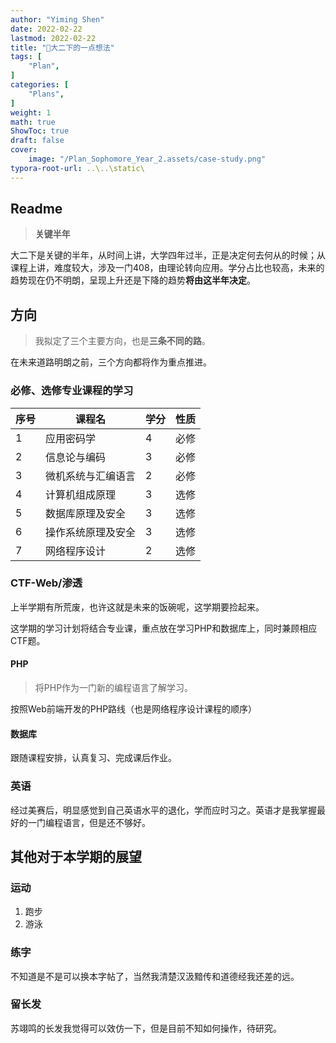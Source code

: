 ```yaml
---
author: "Yiming Shen"
date: 2022-02-22
lastmod: 2022-02-22
title: "🏃大二下的一点想法"
tags: [
    "Plan",
]
categories: [
    "Plans", 
]
weight: 1
math: true
ShowToc: true
draft: false
cover:
    image: "/Plan_Sophomore_Year_2.assets/case-study.png"
typora-root-url: ..\..\static\
---
```


## Readme

> **关键半年**

大二下是关键的半年，从时间上讲，大学四年过半，正是决定何去何从的时候；从课程上讲，难度较大，涉及一门408，由理论转向应用。学分占比也较高，未来的趋势现在仍不明朗，呈现上升还是下降的趋势**将由这半年决定**。

## 方向

> 我拟定了三个主要方向，也是**三条不同的路**。

 在未来道路明朗之前，三个方向都将作为重点推进。

### 必修、选修专业课程的学习

| 序号 | 课程名             | 学分 | 性质 |
| ---- | ------------------ | ---- | ---- |
| 1    | 应用密码学         | 4    | 必修 |
| 2    | 信息论与编码       | 3    | 必修 |
| 3    | 微机系统与汇编语言 | 2    | 必修 |
| 4    | 计算机组成原理     | 3    | 选修 |
| 5    | 数据库原理及安全   | 3    | 选修 |
| 6    | 操作系统原理及安全 | 3    | 选修 |
| 7    | 网络程序设计       | 2    | 选修 |

### CTF-Web/渗透

上半学期有所荒废，也许这就是未来的饭碗呢，这学期要捡起来。

这学期的学习计划将结合专业课，重点放在学习PHP和数据库上，同时兼顾相应CTF题。

#### PHP

> 将PHP作为一门新的编程语言了解学习。

按照Web前端开发的PHP路线（也是网络程序设计课程的顺序）

#### 数据库

跟随课程安排，认真复习、完成课后作业。



### 英语

经过美赛后，明显感觉到自己英语水平的退化，学而应时习之。英语才是我掌握最好的一门编程语言，但是还不够好。

## 其他对于本学期的展望

### 运动

1. 跑步
2. 游泳

### 练字

不知道是不是可以换本字帖了，当然我清楚汉汲黯传和道德经我还差的远。

### 留长发

苏翊鸣的长发我觉得可以效仿一下，但是目前不知如何操作，待研究。
